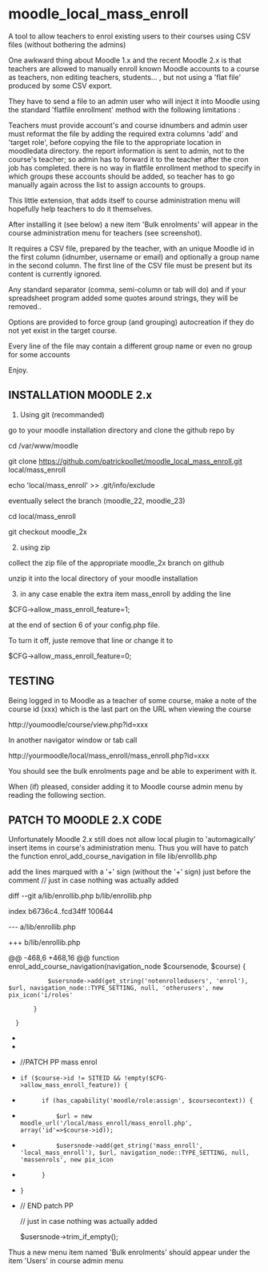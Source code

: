 moodle_local_mass_enroll
========================

A tool to allow teachers to enrol existing users to their courses using CSV files (without bothering the admins)


One awkward thing about Moodle 1.x and the recent Moodle 2.x  is that teachers are allowed to manually enroll known Moodle accounts to a course as teachers, non editing teachers, students... , but not using a 'flat file' produced by some CSV export. 

They have to send a file to an admin user who will inject it into Moodle using the standard 'flatfile enrollment' method with the following limitations : 

Teachers must provide account's and course idnumbers and admin user must reformat the file by adding the required extra columns 'add' and 'target role', before copying the file to the appropriate location in moodledata directory.
the report information is sent to admin, not to the course's teacher; so admin has to forward it to the teacher after the cron job has completed.
there is no way in flatfile enrollment method to specify in which groups these accounts should be added, so teacher has to go manually again across the list to assign accounts to groups.

This little extension, that adds itself to course administration menu will hopefully help teachers to do it themselves. 

After installing it (see below) a new item 'Bulk enrolments' will appear in the course administration menu for teachers (see screenshot). 

It requires a CSV file, prepared by the teacher, with an unique Moodle id in the first column (idnumber, username or email) and optionally a group name in the second column.
The first line of the CSV file must be present but its content is currently ignored.

Any standard separator (comma, semi-column or tab will do) and if your spreadsheet program added some quotes around strings, they will be removed..

Options are provided to force group (and grouping) autocreation if they do not yet exist in the target course. 

Every line of the file may contain a different group name or even no group for some accounts

Enjoy.


INSTALLATION MOODLE 2.x
-------------------
1) Using git (recommanded) 

go to your moodle installation directory and clone the github repo by

cd /var/www/moodle

git clone  https://github.com/patrickpollet/moodle_local_mass_enroll.git  local/mass_enroll

echo 'local/mass_enroll' >> .git/info/exclude

eventually select the branch (moodle_22, moodle_23)

cd local/mass_enroll

git checkout moodle_2x  

2) using zip 

collect the zip file of the appropriate moodle_2x branch on github

unzip it into the local directory of your moodle installation  


3) in any case enable the extra item mass_enroll by adding the line

$CFG->allow_mass_enroll_feature=1;

at the end of section 6 of your config.php file.

To turn it off, juste remove that line or change it to 

$CFG->allow_mass_enroll_feature=0;


TESTING 
---------
Being logged in to Moodle as a teacher of some course, make a note of the course id (xxx) 
which is the last part on the URL when viewing the course 

http://youmoodle/course/view.php?id=xxx 

In another navigator window or tab call 

http://yourmoodle/local/mass_enroll/mass_enroll.php?id=xxx

You should see the bulk enrolments page and be able to experiment with it.

When (if) pleased, consider adding it to Moodle course admin menu by reading the following section. 

PATCH TO MOODLE 2.X CODE
------------------------

Unfortunately Moodle 2.x still does not allow local plugin to 'automagically' insert items in course's administration menu.
Thus you will have to patch the function enrol_add_course_navigation in file lib/enrollib.php

add the lines marqued with a '+' sign (without the '+' sign) just before the comment 
     // just in case nothing was actually added


diff --git a/lib/enrollib.php b/lib/enrollib.php

index b6736c4..fcd34ff 100644

--- a/lib/enrollib.php

+++ b/lib/enrollib.php

@@ -468,6 +468,16 @@ function enrol_add_course_navigation(navigation_node $coursenode, $course) {

               $usersnode->add(get_string('notenrolledusers', 'enrol'), $url, navigation_node::TYPE_SETTING, null, 'otherusers', new pix_icon('i/roles'

           }

      }
+    
+    
+    //PATCH PP mass enrol
+     if ($course->id != SITEID && !empty($CFG->allow_mass_enroll_feature)) {
+           if (has_capability('moodle/role:assign', $coursecontext)) {
+               $url = new moodle_url('/local/mass_enroll/mass_enroll.php', array('id'=>$course->id));
+               $usersnode->add(get_string('mass_enroll', 'local_mass_enroll'), $url, navigation_node::TYPE_SETTING, null, 'massenrols', new pix_icon
+           } 
+     }
+    // END patch PP
 
     // just in case nothing was actually added

     $usersnode->trim_if_empty();

 Thus a new menu item named 'Bulk enrolments' should appear under the item 'Users' in course admin menu 
 
     